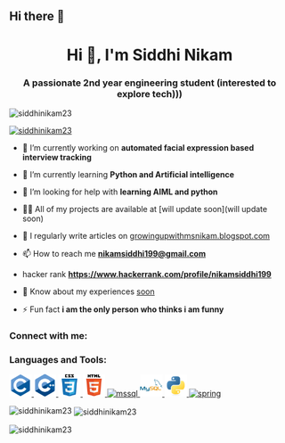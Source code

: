 ## Hi there 👋

<h1 align="center">Hi 👋, I'm Siddhi Nikam</h1>
<h3 align="center">A passionate 2nd year engineering student (interested to explore tech)))</h3>

<p align="left"> <img src="https://komarev.com/ghpvc/?username=siddhinikam23&label=Profile%20views&color=0e75b6&style=flat" alt="siddhinikam23" /> </p>

<p align="left"> <a href="https://github.com/ryo-ma/github-profile-trophy"><img src="https://github-profile-trophy.vercel.app/?username=siddhinikam23" alt="siddhinikam23" /></a> </p>

- 🔭 I’m currently working on **automated facial expression based interview tracking**

- 🌱 I’m currently learning **Python and Artificial intelligence**

- 🤝 I’m looking for help with **learning AIML and python**

- 👨‍💻 All of my projects are available at [will update soon](will update soon)

- 📝 I regularly write articles on [growingupwithmsnikam.blogspot.com](growingupwithmsnikam.blogspot.com)

- 📫 How to reach me **nikamsiddhi199@gmail.com**
- hacker rank **https://www.hackerrank.com/profile/nikamsiddhi199**

- 📄 Know about my experiences [soon](soon)

- ⚡ Fun fact **i am the only person who thinks i am funny**

<h3 align="left">Connect with me:</h3>
<p align="left">
</p>

<h3 align="left">Languages and Tools:</h3>
<p align="left"> <a href="https://www.cprogramming.com/" target="_blank" rel="noreferrer"> <img src="https://raw.githubusercontent.com/devicons/devicon/master/icons/c/c-original.svg" alt="c" width="40" height="40"/> </a> <a href="https://www.w3schools.com/cpp/" target="_blank" rel="noreferrer"> <img src="https://raw.githubusercontent.com/devicons/devicon/master/icons/cplusplus/cplusplus-original.svg" alt="cplusplus" width="40" height="40"/> </a> <a href="https://www.w3schools.com/css/" target="_blank" rel="noreferrer"> <img src="https://raw.githubusercontent.com/devicons/devicon/master/icons/css3/css3-original-wordmark.svg" alt="css3" width="40" height="40"/> </a> <a href="https://www.w3.org/html/" target="_blank" rel="noreferrer"> <img src="https://raw.githubusercontent.com/devicons/devicon/master/icons/html5/html5-original-wordmark.svg" alt="html5" width="40" height="40"/> </a> <a href="https://www.microsoft.com/en-us/sql-server" target="_blank" rel="noreferrer"> <img src="https://www.svgrepo.com/show/303229/microsoft-sql-server-logo.svg" alt="mssql" width="40" height="40"/> </a> <a href="https://www.mysql.com/" target="_blank" rel="noreferrer"> <img src="https://raw.githubusercontent.com/devicons/devicon/master/icons/mysql/mysql-original-wordmark.svg" alt="mysql" width="40" height="40"/> </a> <a href="https://www.python.org" target="_blank" rel="noreferrer"> <img src="https://raw.githubusercontent.com/devicons/devicon/master/icons/python/python-original.svg" alt="python" width="40" height="40"/> </a> <a href="https://spring.io/" target="_blank" rel="noreferrer"> <img src="https://www.vectorlogo.zone/logos/springio/springio-icon.svg" alt="spring" width="40" height="40"/> </a> </p>

<p><img align="left" src="https://github-readme-stats.vercel.app/api/top-langs?username=siddhinikam23&show_icons=true&locale=en&layout=compact" alt="siddhinikam23" /></p>

<p>&nbsp;<img align="center" src="https://github-readme-stats.vercel.app/api?username=siddhinikam23&show_icons=true&locale=en" alt="siddhinikam23" /></p>

<p><img align="center" src="https://github-readme-streak-stats.herokuapp.com/?user=siddhinikam23&" alt="siddhinikam23" /></p>

